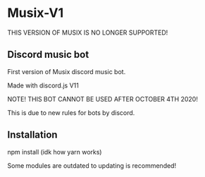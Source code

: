 # Musix-V1

THIS VERSION OF MUSIX IS NO LONGER SUPPORTED!

## Discord music bot

First version of Musix discord music bot.

Made with discord.js V11

NOTE! THIS BOT CANNOT BE USED AFTER OCTOBER 4TH 2020!

This is due to new rules for bots by discord.

## Installation

npm install (idk how yarn works)

Some modules are outdated to updating is recommended!
